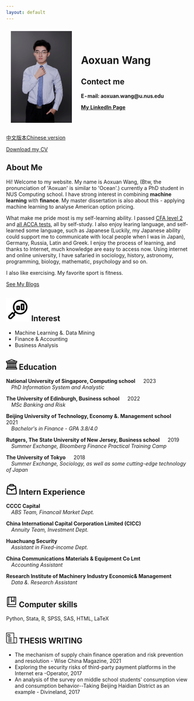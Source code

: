 ```yaml
---
layout: default
---
```


<html lang="en">
<head>
<title> Aoxuan Wang's Home Page </title>
<meta name="author" content="Aoxouan Wang">
</head>


<table  style="width:100%;border:none;border-spacing:0px;border-collapse:separate;margin-right:auto;margin-left:auto;cellspacing=0;border-left: none;border-right: none;" ><tbody>
  <tr style="padding:0px">
    <td style="padding:2.5%;width:38.2%;vertical-align:middle;border:none">
    <img src=".\myphoto.jpg" width="100%">      
    </td>
    <td style="padding:2.5%;width:61.8%;vertical-align:middle;border:none">
      <h1 style="border:none">Aoxuan Wang</h1>
      <h2 style="border:none">Contect me</h2>
      <p><b>E-mail: aoxuan.wang@u.nus.edu</b></p>
      <p><b><a href="https://linkedin.com/in/aoxuan-wang-5a74441b9/">My LinkedIn Page</a></b></p>
    </td>
  </tr>
</tbody></table>
</html>

[中文版本Chinese version](./chineseversion.md)

[Download my CV](./CV_Aoxuan%20WANG%20.pdf)

## About Me

Hi! Welcome to my website. My name is Aoxuan Wang,  (Btw, the pronunciation of 'Aoxuan' is similar to 'Ocean'.) currently a PhD student in NUS Computing school. I have strong interest in combining <b>machine learning</b> with <b>finance</b>. My master dissertation is also about this - applying machine learning to analyse American option pricing.

What make me pride most is my self-learning ability. I passed [CFA level 2](https://basno.com/trteno4e) and [all ACCA tests](./ACCA%20Certificate.pdf), all by self-study. I also enjoy learing language, and self-learned some language, such as Japanese (Luckily, my Japanese ability could support me to communicate with local people when I was in Japan), Germany, Russia, Latin and Greek. I enjoy the process of learning, and thanks to Internet, much knowledge are easy to access now. Using internet and online university, I have safaried in sociology, history, astronomy, programming, biology, mathematic, psychology and so on.

I also like exercising. My favorite sport is fitness.

[See My Blogs](./Blog/blog.md)

## ![alt interesting](./icons/research1.svg)  Interest
- Machine Learning &. Data Mining
- Finance & Accounting
- Business Analysis


## <img width="30px" src="./icons/university.svg"> Education

**National University of Singapore, Computing school**   &emsp;  2023
<br />&emsp;_PhD Information System and Analystic_

**The University of Edinburgh, Business school**   &emsp;  2022
<br />&emsp;_MSc Banking and Risk_

**Beijing University of Technology, Economy &. Management school**   &emsp;   2021
<br />&emsp;_Bachelor's in Finance - GPA 3.8/4.0_

**Rutgers, The State University of New Jersey, Business school**   &emsp;  2019
<br />&emsp;_Summer Exchange, Bloomberg Finance Practical Training Camp_

**The University of Tokyo**   &emsp;   2018
<br />&emsp;_Summer Exchange, Sociology, as well as some cutting-edge technology of Japan_


## <img width="30px" src="./icons/experience.svg"> Intern Experience
**CCCC Capital**
<br />&emsp;_ABS Team, Financail Market Dept._

**China International Capital Corporation Limited (CICC)**
<br />&emsp;_Annuity Team, Investment Dept._

**Huachuang Security**
<br />&emsp;_Assistant in Fixed-income Dept._

**China Communications Materials & Equipment Co Lmt**
<br />&emsp;_Accounting Assistant_

**Research Institute of Machinery Industry Economic& Management**
<br />&emsp;_Data &. Research Assistant_

## <img width="30px" src="./icons/skill.svg"> Computer skills
Python, Stata, R, SPSS, SAS, HTML, LaTeX

## <img width="30px" src="./icons/news.svg"> THESIS WRITING
- The mechanism of supply chain finance operation and risk prevention and resolution - Wise China Magazine, 2021
- Exploring the security risks of third-party payment platforms in the Internet era -Operator, 2017
- An analysis of the survey on middle school students' consumption view and consumption behavior--Taking Beijing Haidian District as an example - Divineland, 2017

